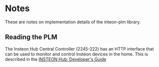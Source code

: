 # Notes

These are notes on implementation details of the inteon-plm library.

## Reading the PLM

The Insteon Hub Central Controller (2245-222) has an HTTP interface
that can be used to monitor and control Insteon devices in the
home. This is described in the [INSTEON Hub: Developer's
Guide][2242-222dev-062013-en]

[2242-222dev-062013-en]: http://cache.insteon.com/developer/2242-222dev-062013-en.pdf

